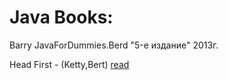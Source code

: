 # Java Books:

Barry JavaForDummies.Berd  "5-е издание" 2013г.

Head First - (Ketty,Bert)  [read](https://github.com/krish/programming-ebooks/tree/master/Java)
